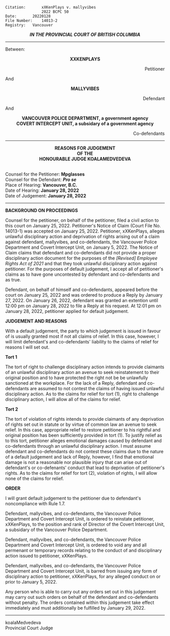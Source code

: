 	Citation:       xXKenPlays v. mallyvibes
                	2022 BCPC 50
	Date:		20220128
	File Number:	14013-2
	Registry:	Vancouver

<p align="center"><b><i>
				IN THE PROVINCIAL COURT OF BRITISH COLUMBIA
</b></i>

---

Between:
<p align="center">  <b> XXKENPLAYS	  </b>
<p align="right">		    Petitioner
<p> And
<p align="center">  <b>	MALLYVIBES 		</b> 
<p align="right">		    Defendant
<p> And
<p align="center">		
                   <b>  VANCOUVER POLICE DEPARTMENT, a government agency 
                   <br> COVERT INTERCEPT UNIT, a subsidary of a government agency		  </b>
<p align="right">		    Co-defendants

---
	
<p align="center"><b>		
				REASONS FOR JUDGEMENT
<br>				OF THE
<br>				HONOURABLE JUDGE KOALAMEDVEDEVA

</b>

<br>				Counsel for the Petitioner: **Mpglasses**
<br>				Counsel for the Defendant: ***Pro se***
<br>				Place of Hearing: **Vancouver, B.C.**
<br>				Date of Hearing: **January 28, 2022**
<br>				Date of Judgement: **January 28, 2022**

---

**BACKGROUND ON PROCEEDINGS**

Counsel for the petitioner, on behalf of the petitioner, filed a civil action to this court on January 25, 2022. Petitioner's Notice of Claim (Court File No. 14013-1) was accepted on January 25, 2022. Petitioner, xXKenPlays, alleges unlawful disciplinary action and deprivation of rights arising out of a claim against defendant, mallyvibes, and co-defendants, the Vancouver Police Department and Covert Intercept Unit, on January 5, 2022. The Notice of Claim claims that defendant and co-defendants did not provide a proper disciplinary action document for the purposes of the *[Revised] Employee Rights Act of 2021* and that they took unlawful disciplinary action against petitioner. For the purposes of default judgement, I accept all of petitioner's claims as to have gone uncontested by defendant and co-defendants and as true.
  
Defendant, on behalf of himself and co-defendants, appeared before the court on January 25, 2022 and was ordered to produce a Reply by January 27, 2022. On January 26, 2022, defendant was granted an extention until 12:00 pm on January 28, 2022 to file a Reply at his request. At 12:01 pm on January 28, 2022, petitioner applied for default judgement.

**JUDGEMENT AND REASONS**

With a default judgement, the party to which judgement is issued in favour of is usually granted most if not all claims of relief. In this case, however, I will limit defendant's and co-defendants' liability to the claims of relief for reasons I will set out.

**Tort 1**
  
The tort of right to challenge disciplinary action intends to provide claimants of an unlawful disciplinary action an avenue to seek reinstatement to their original position and to have protected the right not be be unlawfully sanctioned at the workplace. For the lack of a Reply, defendant and co-defendants are assumed to not contest the claims of having issued unlawful disciplinary action. As to the claims for relief for tort (1), right to challenge disciplinary action, I will allow all of the claims for relief. 
 
**Tort 2**
  
The tort of violation of rights intends to provide claimants of any deprivation of rights set out in statute or by virtue of common law an avenue to seek relief. In this case, appropriate relief to restore petitioner to his rightful and original position has been sufficiently provided in tort (1). To justify relief as to this tort, petitioner alleges emotional damages caused by defendant and co-defendants through an unlawful disciplinary action. I must assume defendant and co-defendants do not contest these claims due to the nature of a default judgement and lack of Reply, however, I find that emotional damage is not a reasonable nor plausible injury that can arise out of defendant's or co-defenants' conduct that lead to deprivation of petitioner's rights. As to the claims for relief for tort (2), violation of rights, I will allow none of the claims for relief.
  
**ORDER**

I will grant default judgement to the petitioner due to defendant's noncompliance with Rule 1.7. 
  
Defendant, mallyvibes, and co-defendants, the Vancouver Police Department and Covert Intercept Unit, is ordered to reinstate petitioner, xXKenPlays, to the position and rank of Director of the Covert Intercept Unit, a subsidary of the Vancouver Police Department.

Defendant, mallyvibes, and co-defendants, the Vancouver Police Department and Covert Intercept Unit, is ordered to void any and all permenant or temporary records relating to the conduct of and disciplinary action issued to petitioner, xXKenPlays.
     
Defendant, mallyvibes, and co-defendants, the Vancouver Police Department and Covert Intercept Unit, is barred from issuing any form of disciplinary action to petitioner, xXKenPlays, for any alleged conduct on or prior to January 5, 2022. 	
  
Any person who is able to carry out any orders set out in this judgement may carry out such orders on behalf of the defendant and co-defendants without penalty. The orders contained within this judgement take effect immediately and must additionally be fulfilled by January 29, 2022.
  
---
koalaMedvedeva <br> Provincial Court Judge
